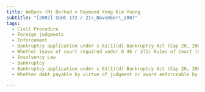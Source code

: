 ```yaml
---
title: AmBank (M) Berhad v Raymond Yong Kim Yoong 
subtitle: "[2007] SGHC 172 / 21\_November\_2007"
tags:
  - Civil Procedure
  - Foreign judgments
  - Enforcement
  - Bankruptcy application under s 61(1)(d) Bankruptcy Act (Cap 20, 2000 Rev Ed)
  - Whether leave of court required under O 46 r 2(1) Rules of Court (Cap 322, R 5, 2006 Rev Ed)
  - Insolvency Law
  - Bankruptcy
  - Bankruptcy application under s 61(1)(d) Bankruptcy Act (Cap 20, 2000 Rev Ed)
  - Whether debt payable by virtue of judgment or award enforceable by execution in Singapore

---
```


